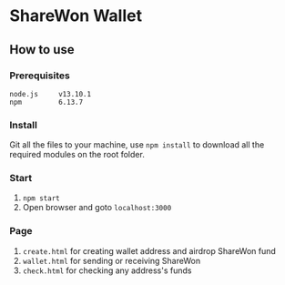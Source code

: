 # ShareWon Wallet

## How to use
### Prerequisites
```
node.js     v13.10.1
npm         6.13.7
```

### Install
Git all the files to your machine, use ``npm install`` to download all the required modules on the root folder.

### Start
1. ``npm start``
2. Open browser and goto ``localhost:3000``

### Page
1. ``create.html`` for creating wallet address and airdrop ShareWon fund
2. ``wallet.html`` for sending or receiving ShareWon
3. ``check.html`` for checking any address's funds